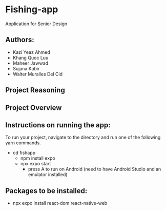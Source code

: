 # Fishing-app

Application for Senior Design

## Authors:

- Kazi Yeaz Ahmed
- Khang Quoc Luu
- Maheer Jawwad
- Sujana Kabir
- Walter Muralles Del Cid

## Project Reasoning

## Project Overview

## Instructions on running the app:

To run your project, navigate to the directory and run one of the following yarn commands.

- cd fishapp
  - npm install expo
  - npx expo start
    - press A to run on Android (need to have Android Studio and an emulator installed)


## Packages to be installed:

- npx expo install react-dom react-native-web
